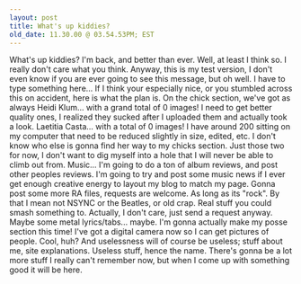 ```yaml
---
layout: post
title: What's up kiddies?
old_date: 11.30.00 @ 03.54.53PM; EST
---
```


What's up kiddies? I'm back, and better than ever. Well, at least I think so.
I really don't care what you think. Anyway, this is my test version, I don't
even know if you are ever going to see this message, but oh well. I have to
type something here... If I think your especially nice, or you stumbled across
this on accident, here is what the plan is. On the chick section, we've got as
always Heidi Klum... with a grand total of 0 images! I need to get better
quality ones, I realized they sucked after I uploaded them and actually took a
look. Laetitia Casta... with a total of 0 images! I have around 200 sitting on
my computer that need to be reduced slightly in size, edited, etc. I don't
know who else is gonna find her way to my chicks section. Just those two for
now, I don't want to dig myself into a hole that I will never be able to climb
out from. Music... I'm going to do a ton of album reviews, and post other
peoples reviews. I'm going to try and post some music news if I ever get
enough creative energy to layout my blog to match my page. Gonna post some
more RA files, requests are welcome. As long as its "rock". By that I mean not
NSYNC or the Beatles, or old crap. Real stuff you could smash something to.
Actually, I don't care, just send a request anyway. Maybe some metal
lyrics/tabs... maybe. I'm gonna actually make my posse section this time! I've
got a digital camera now so I can get pictures of people. Cool, huh? And
uselessness will of course be useless; stuff about me, site explanations.
Useless stuff, hence the name. There's gonna be a lot more stuff I really
can't remember now, but when I come up with something good it will be here.
